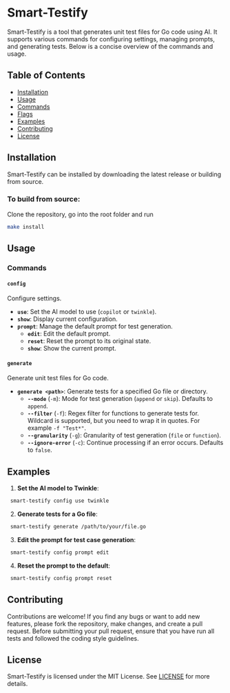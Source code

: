 
# Smart-Testify

Smart-Testify is a tool that generates unit test files for Go code using AI. It supports various commands for configuring settings, managing prompts, and generating tests. Below is a concise overview of the commands and usage.

## Table of Contents

- [Installation](#installation)
- [Usage](#usage)
- [Commands](#commands)
- [Flags](#flags)
- [Examples](#examples)
- [Contributing](#contributing)
- [License](#license)

## Installation

Smart-Testify can be installed by downloading the latest release or building from source.

### To build from source:

Clone the repository, go into the root folder and run
```bash  
make install
```  

## Usage



### Commands

#### `config`
Configure settings.

- **`use`**: Set the AI model to use (`copilot` or `twinkle`).
- **`show`**: Display current configuration.
- **`prompt`**: Manage the default prompt for test generation.
  - **`edit`**: Edit the default prompt.
  - **`reset`**: Reset the prompt to its original state.
  - **`show`**: Show the current prompt.

#### `generate`
Generate unit test files for Go code.

- **`generate <path>`**: Generate tests for a specified Go file or directory.
  - **`--mode`** (`-m`): Mode for test generation (`append` or `skip`). Defaults to `append`.
  - **`--filter`** (`-f`): Regex filter for functions to generate tests for. Wildcard is supported, but you need to wrap it in quotes. For example `-f "Test*"`.
  - **`--granularity`** (`-g`): Granularity of test generation (`file` or `function`).
  - **`--ignore-error`** (`-c`): Continue processing if an error occurs. Defaults to `false`.

## Examples

1. **Set the AI model to Twinkle**:
```bash  
 smart-testify config use twinkle  
```  

2. **Generate tests for a Go file**:
```bash  
 smart-testify generate /path/to/your/file.go  
```  

3. **Edit the prompt for test case generation**:
```bash  
 smart-testify config prompt edit  
```  

4. **Reset the prompt to the default**:
```bash  
 smart-testify config prompt reset  
```  


## Contributing

Contributions are welcome! If you find any bugs or want to add new features, please fork the repository, make changes, and create a pull request. Before submitting your pull request, ensure that you have run all tests and followed the coding style guidelines.

## License

Smart-Testify is licensed under the MIT License. See [LICENSE](LICENSE) for more details.